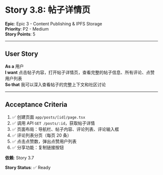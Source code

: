 # Story 3.8: 帖子详情页

**Epic**: Epic 3 - Content Publishing & IPFS Storage  
**Priority**: P2 - Medium  
**Story Points**: 5

---

## User Story

**As a** 用户  
**I want** 点击帖子内容，打开帖子详情页，查看完整的帖子信息、所有评论、点赞用户列表  
**So that** 我可以深入查看帖子的完整上下文和社区讨论

---

## Acceptance Criteria

1. ✅ 创建页面 `app/posts/[id]/page.tsx`
2. ✅ 调用 API `GET /posts/:id`，获取帖子详情
3. ✅ 页面布局：导航栏、帖子内容、评论列表、评论输入框
4. ✅ 评论列表分页（每页 20 条）
5. ✅ 点击点赞数，弹出点赞用户列表
6. ✅ 分享功能：复制链接按钮

**依赖**: Story 3.7

**Story Status**: ✅ Ready
